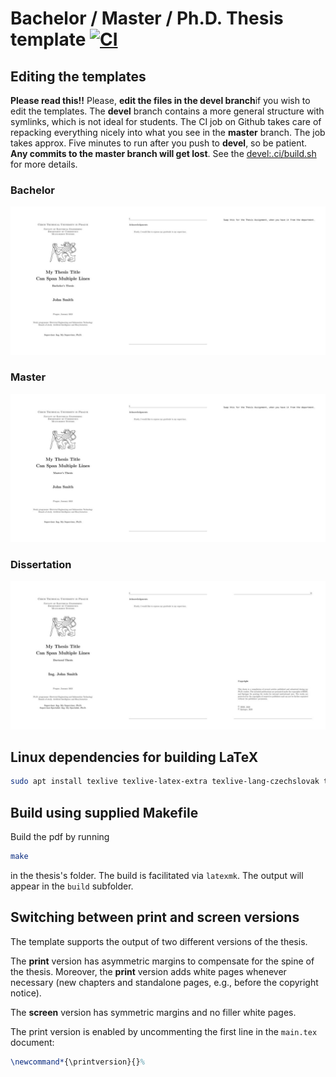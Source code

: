 # Bachelor / Master / Ph.D. Thesis template [![CI](https://github.com/ctu-mrs/thesis_template/actions/workflows/main.yml/badge.svg?branch=devel)](https://github.com/ctu-mrs/thesis_template/actions/workflows/main.yml)

## Editing the templates

**Please read this!!**
Please, **edit the files in the devel branch**if you wish to edit the templates.
The **devel** branch contains a more general structure with symlinks, which is not ideal for students.
The CI job on Github takes care of repacking everything nicely into what you see in the **master** branch.
The job takes approx. Five minutes to run after you push to **devel**, so be patient.
**Any commits to the master branch will get lost**.
See the [devel:.ci/build.sh](https://github.com/ctu-mrs/thesis_template/blob/devel/.ci/build.sh) for more details.

### Bachelor

[![This should be a thumbnail](https://github.com/ctu-mrs/thesis_template/raw/master/.fig/bachelor_thesis_thumbnail.jpg)](https://github.com/ctu-mrs/thesis_template/raw/master/bachelor_thesis_template.pdf)

### Master

[![This should be a thumbnail](https://github.com/ctu-mrs/thesis_template/raw/master/.fig/master_thesis_thumbnail.jpg)](https://github.com/ctu-mrs/thesis_template/raw/master/master_thesis_template.pdf)

### Dissertation

[![This should be a thumbnail](https://github.com/ctu-mrs/thesis_template/raw/master/.fig/phd_thesis_thumbnail.jpg)](https://github.com/ctu-mrs/thesis_template/raw/master/phd_thesis_template.pdf)

## Linux dependencies for building LaTeX

```bash
sudo apt install texlive texlive-latex-extra texlive-lang-czechslovak texlive-science texlive-pstricks latexmk texmaker texlive-font-utils texlive-fonts-extra texlive-bibtex-extra biber okular pdf-presenter-console dvipng sketch
```

## Build using supplied Makefile

Build the pdf by running
```bash
make
```
in the thesis's folder.
The build is facilitated via `latexmk`.
The output will appear in the `build` subfolder.

## Switching between print and screen versions

The template supports the output of two different versions of the thesis.

The **print** version has asymmetric margins to compensate for the spine of the thesis.
Moreover, the **print** version adds white pages whenever necessary (new chapters and standalone pages, e.g., before the copyright notice).

The **screen** version has symmetric margins and no filler white pages.

The print version is enabled by uncommenting the first line in the `main.tex` document:
```latex
\newcommand*{\printversion}{}%
```
